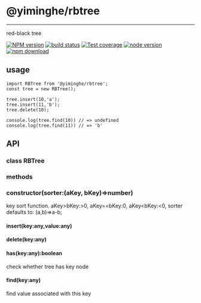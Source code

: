 # @yiminghe/rbtree
---

red-black tree

[![NPM version][npm-image]][npm-url]
[![build status][travis-image]][travis-url]
[![Test coverage][coveralls-image]][coveralls-url]
[![node version][node-image]][node-url]
[![npm download][download-image]][download-url]

[npm-image]: http://img.shields.io/npm/v/@yiminghe/rbtree.svg?style=flat-square
[npm-url]: http://npmjs.org/package/@yiminghe/rbtree
[travis-image]: https://img.shields.io/travis/yiminghe/rbtree.svg?style=flat-square
[travis-url]: https://travis-ci.org/yiminghe/rbtree
[coveralls-image]: https://img.shields.io/coveralls/yiminghe/rbtree.svg?style=flat-square
[coveralls-url]: https://coveralls.io/r/yiminghe/rbtree?branch=master
[gemnasium-image]: http://img.shields.io/gemnasium/yiminghe/rbtree.svg?style=flat-square
[gemnasium-url]: https://gemnasium.com/yiminghe/rbtree
[node-image]: https://img.shields.io/badge/node.js-%3E=10.0.0-green.svg?style=flat-square
[node-url]: http://nodejs.org/download/
[download-image]: https://img.shields.io/npm/dm/@yiminghe/rbtree.svg?style=flat-square
[download-url]: https://npmjs.org/package/@yiminghe/rbtree

## usage

```
import RBTree from '@yiminghe/rbtree';
const tree = new RBTree();

tree.insert(10,'a');
tree.insert(11,'b');
tree.delete(10);

console.log(tree.find(10)) // => undefined
console.log(tree.find(11)) // => 'b'
```

## API

### class RBTree

### methods

### constructor(sorter:(aKey, bKey)=>number)

key sort function. aKey>bKey:>0, aKey==bKey:0, aKey<bKey:<0, sorter defaults to: (a,b)=>a-b;

#### insert(key:any,value:any)

#### delete(key:any)

#### has(key:any):boolean

check whether tree has key node

#### find(key:any)

find value associated with this key
